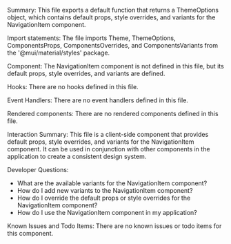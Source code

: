 Summary:
This file exports a default function that returns a ThemeOptions object, which contains default props, style overrides, and variants for the NavigationItem component.

Import statements:
The file imports Theme, ThemeOptions, ComponentsProps, ComponentsOverrides, and ComponentsVariants from the '@mui/material/styles' package.

Component:
The NavigationItem component is not defined in this file, but its default props, style overrides, and variants are defined.

Hooks:
There are no hooks defined in this file.

Event Handlers:
There are no event handlers defined in this file.

Rendered components:
There are no rendered components defined in this file.

Interaction Summary:
This file is a client-side component that provides default props, style overrides, and variants for the NavigationItem component. It can be used in conjunction with other components in the application to create a consistent design system.

Developer Questions:
- What are the available variants for the NavigationItem component?
- How do I add new variants to the NavigationItem component?
- How do I override the default props or style overrides for the NavigationItem component?
- How do I use the NavigationItem component in my application? 

Known Issues and Todo Items:
There are no known issues or todo items for this component.